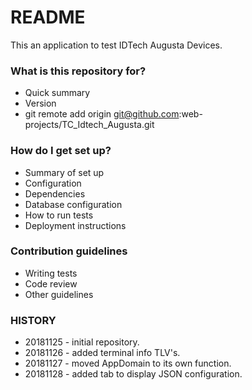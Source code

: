 # README #

This an application to test IDTech Augusta Devices.

### What is this repository for? ###

* Quick summary
* Version
* git remote add origin git@github.com:web-projects/TC_Idtech_Augusta.git

### How do I get set up? ###

* Summary of set up
* Configuration
* Dependencies
* Database configuration
* How to run tests
* Deployment instructions

### Contribution guidelines ###

* Writing tests
* Code review
* Other guidelines

### HISTORY ###

* 20181125 - initial repository.
* 20181126 - added terminal info TLV's.
* 20181127 - moved AppDomain to its own function.
* 20181128 - added tab to display JSON configuration.
